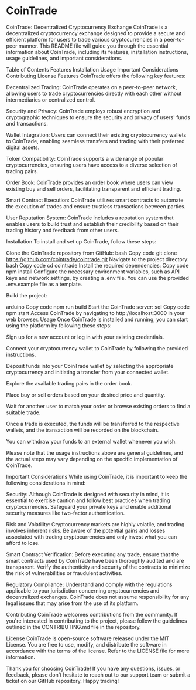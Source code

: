 # CoinTrade

CoinTrade: Decentralized Cryptocurrency Exchange
CoinTrade is a decentralized cryptocurrency exchange designed to provide a secure and efficient platform for users to trade various cryptocurrencies in a peer-to-peer manner. This README file will guide you through the essential information about CoinTrade, including its features, installation instructions, usage guidelines, and important considerations.

Table of Contents
Features
Installation
Usage
Important Considerations
Contributing
License
Features
CoinTrade offers the following key features:

Decentralized Trading: CoinTrade operates on a peer-to-peer network, allowing users to trade cryptocurrencies directly with each other without intermediaries or centralized control.

Security and Privacy: CoinTrade employs robust encryption and cryptographic techniques to ensure the security and privacy of users' funds and transactions.

Wallet Integration: Users can connect their existing cryptocurrency wallets to CoinTrade, enabling seamless transfers and trading with their preferred digital assets.

Token Compatibility: CoinTrade supports a wide range of popular cryptocurrencies, ensuring users have access to a diverse selection of trading pairs.

Order Book: CoinTrade provides an order book where users can view existing buy and sell orders, facilitating transparent and efficient trading.

Smart Contract Execution: CoinTrade utilizes smart contracts to automate the execution of trades and ensure trustless transactions between parties.

User Reputation System: CoinTrade includes a reputation system that enables users to build trust and establish their credibility based on their trading history and feedback from other users.

Installation
To install and set up CoinTrade, follow these steps:

Clone the CoinTrade repository from GitHub:
bash
Copy code
git clone https://github.com/cointrade/cointrade.git
Navigate to the project directory:
bash
Copy code
cd cointrade
Install the required dependencies:
Copy code
npm install
Configure the necessary environment variables, such as API keys and network settings, by creating a .env file. You can use the provided .env.example file as a template.

Build the project:

arduino
Copy code
npm run build
Start the CoinTrade server:
sql
Copy code
npm start
Access CoinTrade by navigating to http://localhost:3000 in your web browser.
Usage
Once CoinTrade is installed and running, you can start using the platform by following these steps:

Sign up for a new account or log in with your existing credentials.

Connect your cryptocurrency wallet to CoinTrade by following the provided instructions.

Deposit funds into your CoinTrade wallet by selecting the appropriate cryptocurrency and initiating a transfer from your connected wallet.

Explore the available trading pairs in the order book.

Place buy or sell orders based on your desired price and quantity.

Wait for another user to match your order or browse existing orders to find a suitable trade.

Once a trade is executed, the funds will be transferred to the respective wallets, and the transaction will be recorded on the blockchain.

You can withdraw your funds to an external wallet whenever you wish.

Please note that the usage instructions above are general guidelines, and the actual steps may vary depending on the specific implementation of CoinTrade.

Important Considerations
While using CoinTrade, it is important to keep the following considerations in mind:

Security: Although CoinTrade is designed with security in mind, it is essential to exercise caution and follow best practices when trading cryptocurrencies. Safeguard your private keys and enable additional security measures like two-factor authentication.

Risk and Volatility: Cryptocurrency markets are highly volatile, and trading involves inherent risks. Be aware of the potential gains and losses associated with trading cryptocurrencies and only invest what you can afford to lose.

Smart Contract Verification: Before executing any trade, ensure that the smart contracts used by CoinTrade have been thoroughly audited and are transparent. Verify the authenticity and security of the contracts to minimize the risk of vulnerabilities or fraudulent activities.

Regulatory Compliance: Understand and comply with the regulations applicable to your jurisdiction concerning cryptocurrencies and decentralized exchanges. CoinTrade does not assume responsibility for any legal issues that may arise from the use of its platform.

Contributing
CoinTrade welcomes contributions from the community. If you're interested in contributing to the project, please follow the guidelines outlined in the CONTRIBUTING.md file in the repository.

License
CoinTrade is open-source software released under the MIT License. You are free to use, modify, and distribute the software in accordance with the terms of the license. Refer to the LICENSE file for more information.

Thank you for choosing CoinTrade! If you have any questions, issues, or feedback, please don't hesitate to reach out to our support team or submit a ticket on our GitHub repository. Happy trading!
